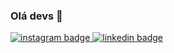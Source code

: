 ### Olá devs 👋

<p align="left">
  <a href="https://www.instagram.com/clodoaldodantas8/">
    <img src="https://img.shields.io/badge/Instagram-E4405F?style=for-the-badge&logo=instagram&logoColor=white" alt="instagram badge" />
  </a>
  
  <a href="https://www.linkedin.com/in/clodoaldodantas/">
    <img src="https://img.shields.io/badge/LinkedIn-0077B5?style=for-the-badge&logo=linkedin&logoColor=white" alt="linkedin badge" />
  </a>
</p>
